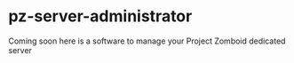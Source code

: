 # pz-server-administrator
Coming soon here is a software to manage your Project Zomboid dedicated server 
